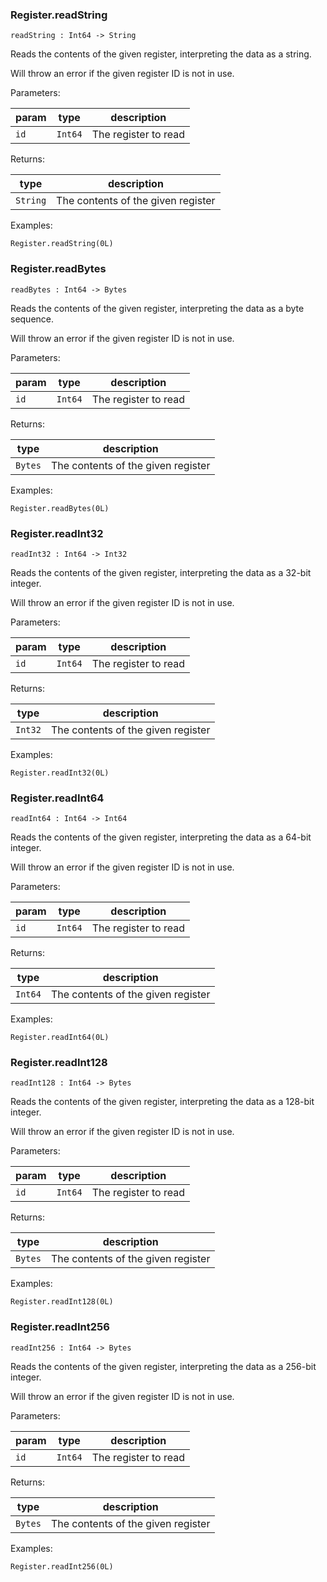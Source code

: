 ### Register.**readString**

```grain
readString : Int64 -> String
```

Reads the contents of the given register, interpreting
the data as a string.

Will throw an error if the given register ID is not in use.

Parameters:

|param|type|description|
|-----|----|-----------|
|`id`|`Int64`|The register to read|

Returns:

|type|description|
|----|-----------|
|`String`|The contents of the given register|

Examples:

```grain
Register.readString(0L)
```

### Register.**readBytes**

```grain
readBytes : Int64 -> Bytes
```

Reads the contents of the given register, interpreting
the data as a byte sequence.

Will throw an error if the given register ID is not in use.

Parameters:

|param|type|description|
|-----|----|-----------|
|`id`|`Int64`|The register to read|

Returns:

|type|description|
|----|-----------|
|`Bytes`|The contents of the given register|

Examples:

```grain
Register.readBytes(0L)
```

### Register.**readInt32**

```grain
readInt32 : Int64 -> Int32
```

Reads the contents of the given register, interpreting
the data as a 32-bit integer.

Will throw an error if the given register ID is not in use.

Parameters:

|param|type|description|
|-----|----|-----------|
|`id`|`Int64`|The register to read|

Returns:

|type|description|
|----|-----------|
|`Int32`|The contents of the given register|

Examples:

```grain
Register.readInt32(0L)
```

### Register.**readInt64**

```grain
readInt64 : Int64 -> Int64
```

Reads the contents of the given register, interpreting
the data as a 64-bit integer.

Will throw an error if the given register ID is not in use.

Parameters:

|param|type|description|
|-----|----|-----------|
|`id`|`Int64`|The register to read|

Returns:

|type|description|
|----|-----------|
|`Int64`|The contents of the given register|

Examples:

```grain
Register.readInt64(0L)
```

### Register.**readInt128**

```grain
readInt128 : Int64 -> Bytes
```

Reads the contents of the given register, interpreting
the data as a 128-bit integer.

Will throw an error if the given register ID is not in use.

Parameters:

|param|type|description|
|-----|----|-----------|
|`id`|`Int64`|The register to read|

Returns:

|type|description|
|----|-----------|
|`Bytes`|The contents of the given register|

Examples:

```grain
Register.readInt128(0L)
```

### Register.**readInt256**

```grain
readInt256 : Int64 -> Bytes
```

Reads the contents of the given register, interpreting
the data as a 256-bit integer.

Will throw an error if the given register ID is not in use.

Parameters:

|param|type|description|
|-----|----|-----------|
|`id`|`Int64`|The register to read|

Returns:

|type|description|
|----|-----------|
|`Bytes`|The contents of the given register|

Examples:

```grain
Register.readInt256(0L)
```


